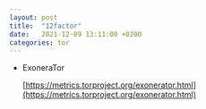 ```yaml
---
layout: post
title:  "12factor"
date:   2021-12-09 13:11:00 +0200
categories: tor
---
```

* ExoneraTor

  [https://metrics.torproject.org/exonerator.html](https://metrics.torproject.org/exonerator.html)